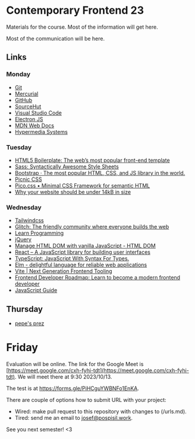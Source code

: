 # Contemporary Frontend 23

Materials for the course. Most of the information will get here.

Most of the communication will be here.

## Links

### Monday

* [Git](https://git-scm.com/)
* [Mercurial](https://www.mercurial-scm.org/)
* [GitHub](https://github.com)
* [SourceHut](https://sr.ht/)
* [Visual Studio Code](https://code.visualstudio.com/)
* [Electron JS](https://www.electronjs.org/)
* [MDN Web Docs](https://developer.mozilla.org/en-US/)
* [Hypermedia Systems](https://hypermedia.systems/)

### Tuesday

* [HTML5 Boilerplate: The web’s most popular front-end template](https://html5boilerplate.com/)
* [Sass: Syntactically Awesome Style Sheets](https://sass-lang.com/)
* [Bootstrap · The most popular HTML, CSS, and JS library in the world.](https://getbootstrap.com/)
* [Picnic CSS](https://picnicss.com/)
* [Pico.css • Minimal CSS Framework for semantic HTML](https://picocss.com/)
* [Why your website should be under 14kB in size](https://endtimes.dev/why-your-website-should-be-under-14kb-in-size/)

### Wednesday

* [Tailwindcss](https://tailwindcss.com/)
* [Glitch: The friendly community where everyone builds the web](https://glitch.com/dashboard)
* [Learn Programming](https://learnprogramming.online/)
* [jQuery](https://jquery.com/)
* [Manage HTML DOM with vanilla JavaScript - HTML DOM](https://htmldom.dev/)
* [React – A JavaScript library for building user interfaces](https://reactjs.org/)
* [TypeScript: JavaScript With Syntax For Types.](https://www.typescriptlang.org/)
* [Elm - delightful language for reliable web applications](https://elm-lang.org/)
* [Vite | Next Generation Frontend Tooling](https://vitejs.dev/)
* [Frontend Developer Roadmap: Learn to become a modern frontend developer](https://roadmap.sh/frontend)
* [JavaScript Guide](https://developer.mozilla.org/en-US/docs/Web/JavaScript/Guide/Introduction)

## Thursday

* [pepe's prez](https://shrouded-abiding-haze.glitch.me/)
  
# Friday

Evaluation will be online. The link for the Google Meet is 
[https://meet.google.com/cxh-fyhi-tdt](https://meet.google.com/cxh-fyhi-tdt). 
We will meet there at 9:30 2023/10/13.

The test is at https://forms.gle/PiHCguYWBNFo1EnKA.

There are couple of options how to submit URL with your project:

* Wired: make pull request to this repository with changes to (/urls.md).
* Tired: send me an email to josef@pospisil.work.

See you next semester! <3